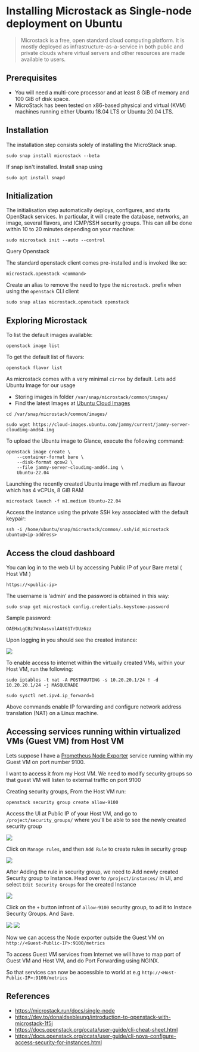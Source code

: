 # Installing Microstack as Single-node deployment on Ubuntu

> Microstack is a free, open standard cloud computing platform. It is mostly deployed as infrastructure-as-a-service in both public and private clouds where virtual servers and other resources are made available to users.

## Prerequisites
-  You will need a multi-core processor and at least 8 GiB of memory and 100 GiB of disk space. 
- MicroStack has been tested on x86-based physical and virtual (KVM) machines running either Ubuntu 18.04 LTS or Ubuntu 20.04 LTS.


## Installation

The installation step consists solely of installing the MicroStack snap.


```shell
sudo snap install microstack --beta
```

If snap isn't installed. Install snap using 
```shell
sudo apt install snapd
```

## Initialization

The initialisation step automatically deploys, configures, and starts OpenStack services. In particular, it will create the database, networks, an image, several flavors, and ICMP/SSH security groups. This can all be done within 10 to 20 minutes depending on your machine:

```shell
sudo microstack init --auto --control
```

Query Openstack

The standard openstack client comes pre-installed and 
is invoked like so:

```shell
microstack.openstack <command>
```

Create an alias to remove the need to type the `microstack.` prefix when using the `openstack` CLI client

```shell
sudo snap alias microstack.openstack openstack
```

## Exploring Microstack

To list the default images available:
```shell
openstack image list
```

To get the default list of flavors:

```shell
openstack flavor list
```

As microstack comes with a very minimal `cirros` by default. Lets add Ubuntu Image for our usage

- Storing images in folder `/var/snap/microstack/common/images/`
- Find the latest Images at [Ubuntu Cloud Images](https://cloud-images.ubuntu.com/)

```shell
cd /var/snap/microstack/common/images/

sudo wget https://cloud-images.ubuntu.com/jammy/current/jammy-server-cloudimg-amd64.img
```

To upload the Ubuntu image to Glance, execute the following command:

```shell
openstack image create \
    --container-format bare \
    --disk-format qcow2 \
    --file jammy-server-cloudimg-amd64.img \
    Ubuntu-22.04
```

Launching the recently created Ubuntu image with m1.medium as flavour which has 4 vCPUs, 8 GiB RAM

```shell
microstack launch -f m1.medium Ubuntu-22.04  
```

Access the instance using the private SSH key associated with the default keypair:

```shell
ssh -i /home/ubuntu/snap/microstack/common/.ssh/id_microstack ubuntu@<ip-address>
```

## Access the cloud dashboard
You can log in to the web UI by accessing Public IP of your Bare metal ( Host VM )

```shell
https://<public-ip>
```

The username is ‘admin’ and the password is obtained in this way:
```shell
sudo snap get microstack config.credentials.keystone-password
```

Sample password:
```
OAEHxLgCBz7Wz4usvolAAt61TrDUz6zz
```

Upon logging in you should see the created instance:

<img src="https://github.com/krishnashed/data-pipeline/blob/main/Installation%20Docs/images/Created%20Instance.png">


To enable access to internet within the virtually created VMs, within your Host VM, run the following:

```shell
sudo iptables -t nat -A POSTROUTING -s 10.20.20.1/24 ! -d 10.20.20.1/24 -j MASQUERADE

sudo sysctl net.ipv4.ip_forward=1
```
Above commands enable IP forwarding and configure network address translation (NAT) on a Linux machine.

## Accessing services running within virtualized VMs (Guest VM) from Host VM

Lets suppose I have a [Prometheus Node Exporter](https://prometheus.io/docs/guides/node-exporter/) service running within my Guest VM on port number 9100.

I want to access it from my Host VM. We need to modify security groups so that guest VM will listen to external traffic on port 9100

Creating security groups, From the Host VM run:

```shell
openstack security group create allow-9100
```
Access the UI at Public IP of your Host VM, and go to `/project/security_groups/` where you'll be able to see the newly created security group

<img src="https://github.com/krishnashed/data-pipeline/blob/main/Installation%20Docs/images/Security-groups.png">

Click on `Manage rules`, and then `Add Rule` to create rules in security group

<img src="https://github.com/krishnashed/data-pipeline/blob/main/Installation%20Docs/images/Adding%20rules%20in%20seurity%20group.png">

After Adding the rule in security group, we need to Add newly created Security group to Instance. Head over to `/project/instances/` in UI, and select `Edit Security Groups` for the created Instance

<img src="https://github.com/krishnashed/data-pipeline/blob/main/Installation%20Docs/images/Adding%20Security%20group%20to%20Instance.png">

Click on the `+` button infront of `allow-9100` security group, to ad it to Instace Security Groups. And Save.

<img src="https://github.com/krishnashed/data-pipeline/blob/main/Installation%20Docs/images/adding%20group%20to%20instance.png">

<img src="https://github.com/krishnashed/data-pipeline/blob/main/Installation%20Docs/images/added%20group%20to%20instance.png">

Now we can access the Node exporter outside the Guest VM on `http://<Guest-Public-IP>:9100/metrics`

To access Guest VM services from Internet we will have to map port of Guest VM and Host VM, and do Port Forwarding using NGINX.

So that services can now be accessible to world at e.g `http://<Host-Public-IP>:9100/metrics`

## References

- https://microstack.run/docs/single-node
- https://dev.to/donaldsebleung/introduction-to-openstack-with-microstack-1f5j
- https://docs.openstack.org/ocata/user-guide/cli-cheat-sheet.html
- https://docs.openstack.org/ocata/user-guide/cli-nova-configure-access-security-for-instances.html
